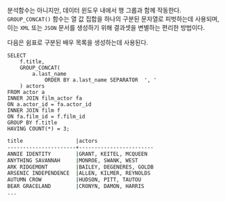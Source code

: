 
분석함수는 아니지만, 데이터 윈도우 내에서 행 그룹과 함께 작동한다.
`GROUP_CONCAT()` 함수는 열 값 집합을 하나의 구분된 문자열로 피벗하는데 사용되며, 이는 `XML` 또는 `JSON` 문서를 생성하기 위해 결과셋을 변별하는 편리한 방법이다.

다음은 쉼표로 구분된 배우 목록을 생성하는데 사용된다.

```mysql
SELECT
	f.title,
	GROUP_CONCAT(
		a.last_name 
			ORDER BY a.last_name SEPARATOR  ', '
	) actors
FROM actor a
INNER JOIN film_actor fa
ON a.actor_id = fa.actor_id
INNER JOIN film f
ON fa.film_id = f.film_id
GROUP BY f.title
HAVING COUNT(*) = 3;
```

```sh
title                 |actors                  
----------------------+------------------------
ANNIE IDENTITY        |GRANT, KEITEL, MCQUEEN  
ANYTHING SAVANNAH     |MONROE, SWANK, WEST     
ARK RIDGEMONT         |BAILEY, DEGENERES, GOLDB
ARSENIC INDEPENDENCE  |ALLEN, KILMER, REYNOLDS 
AUTUMN CROW           |HUDSON, PITT, TAUTOU    
BEAR GRACELAND        |CRONYN, DAMON, HARRIS   
...
```

